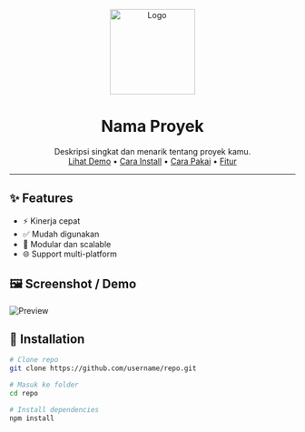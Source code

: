 <!-- Logo -->
<p align="center">
  <img src="https://your-logo-link.png" width="150" alt="Logo" />
</p>

<h1 align="center">Nama Proyek</h1>

<p align="center">
  Deskripsi singkat dan menarik tentang proyek kamu.
  <br />
  <a href="#demo">Lihat Demo</a> •
  <a href="#installation">Cara Install</a> •
  <a href="#usage">Cara Pakai</a> •
  <a href="#features">Fitur</a>
</p>

---

## ✨ Features
- ⚡ Kinerja cepat
- ✅ Mudah digunakan
- 🧩 Modular dan scalable
- 🌐 Support multi-platform

## 🖼️ Screenshot / Demo
![Preview](https://your-screenshot-or-gif-link.gif)

## 🚀 Installation
```bash
# Clone repo
git clone https://github.com/username/repo.git

# Masuk ke folder
cd repo

# Install dependencies
npm install
